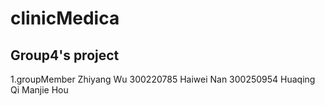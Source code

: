 # clinicMedica
## Group4's project

1.groupMember
    Zhiyang Wu 300220785
    Haiwei Nan 300250954
    Huaqing Qi
    Manjie Hou